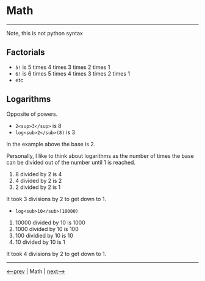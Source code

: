 # Math

---

Note, this is not python syntax

## Factorials

- `5!` is 5 times 4 times 3 times 2 times 1
- `6!` is 6 times 5 times 4 times 3 times 2 times 1
- etc

## Logarithms

Opposite of powers.

- `2<sup>3</sup>` is 8
- `log<sub>2</sub>(8)` is 3

In the example above the base is 2.

Personally, I like to think about logarithms as the number of times the base can be divided out of the number until 1 is reached.

1. 8 divided by 2 is 4
2. 4 divided by 2 is 2
3. 2 divided by 2 is 1

It took 3 divisions by 2 to get down to 1.

- `log<sub>10</sub>(10000)`
  
1. 10000 divided by 10 is 1000
2. 1000 divided by 10 is 100
3. 100 dividied by 10 is 10
4. 10 divided by 10 is 1

It took 4 divisions by 2 to get down to 1.

---

[<--prev](./comparisons.md) | Math | [next-->](./bases.md)
